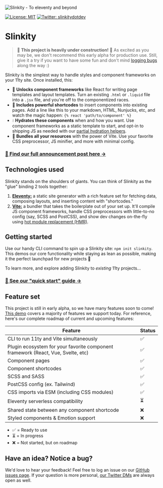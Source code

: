![Slinkity - To eleventy and beyond](https://slinkity.dev/assets/og-image-banner.jpg)

[![License: MIT](https://img.shields.io/badge/License-MIT-yellow.svg)](https://github.com/slinkity/slinkity/blob/main/LICENSE.md)
[![Twitter: slinkitydotdev](https://img.shields.io/twitter/follow/slinkitydotdev.svg?style=social)](https://twitter.com/slinkitydotdev)

# Slinkity

> 🚧 **This project is heavily under construction!** 🚧 As excited as you may be, we don't recommend this early alpha for production use. Still, give it a try if you want to have some fun and don't mind [logging bugs](https://github.com/slinkity/slinkity/issues) along the way :)

Slinkity is the simplest way to handle styles and component frameworks on your 11ty site. Once installed, this:

- 🚀 **Unlocks component frameworks** like React for writing page templates and layout templates. Turn an existing `.html` or `.liquid` file into a `.jsx` file, and you're off to the componentized races.
- 🔖 **Includes powerful shortcodes** to insert components into existing pages. Add a line like this to your markdown, HTML, Nunjucks, etc, and watch the magic happen: `{% react 'path/to/component' %}`
- 💧 **Hydrates these components** when and how you want. Use component frameworks as a static template to start, and opt-in to shipping JS as needed with our [partial hydration helpers](/docs/partial-hydration).
- 💅 **Bundles all your resources** with the power of Vite. Use your favorite CSS preprocessor, JS minifier, and more with minimal config.

### [📣 Find our full announcement post here →](https://slinkity.dev)

## Technologies used

Slinkity stands on the shoulders of giants. You can think of Slinkity as the "glue" binding 2 tools together:

1. [**Eleventy:**](https://www.11ty.dev) a static site generator with a rich feature set for fetching data, composing layouts, and inserting content with "shortcodes."
2. [**Vite:**](https://vitejs.dev) a bundler that takes the boilerplate out of your set up. It'll compile JS component frameworks, handle CSS preprocessors with little-to-no config (say, SCSS and PostCSS), and show dev changes on-the-fly using [hot module replacement (HMR)](https://vitejs.dev/guide/features.html#hot-module-replacement).

## Getting started

Use our handy CLI command to spin up a Slinkity site: `npm init slinkity`. This demos our core functionality while staying as lean as possible, making it the perfect launchpad for new projects 🚀

To learn more, and explore adding Slinkity to _existing_ 11ty projects...

### [🐣 See our "quick start" guide →](https://slinkity.dev/docs/quick-start)

## Feature set

This project is still in early alpha, so we have many features soon to come! [This demo](https://www.youtube.com/watch?v=X_zp6CodHjc&t=493s) covers a majority of features we support today. For reference, here's our complete roadmap of current and upcoming features:

| Feature                                                                               | Status    |
|---------------------------------------------------------------------------------------|-----------|
| CLI to run 11ty and Vite simultaneously                                               | ✅         |
| Plugin ecosystem for your favorite component framework (React, Vue, Svelte, etc)      | ✅         |
| Component pages                                                                       | ✅         |
| Component shortcodes                                                                  | ✅         |
| SCSS and SASS                                                                         | ✅         |
| PostCSS config (ex. Tailwind)                                                         | ✅         |
| CSS imports via ESM (including CSS modules)                                           | ✅         |
| Eleventy serverless compatibility                                                     | ⏳         |
| Shared state between any component shortcode                                          | ❌         |
| Styled components & Emotion support                                                   | ❌         |

- ✅ = Ready to use
- ⏳ = In progress
- ❌ = Not started, but on roadmap

## Have an idea? Notice a bug?

We'd love to hear your feedback! Feel free to log an issue on our [GitHub issues page](https://github.com/slinkity/slinkity/issues). If your question is more personal, [our Twitter DMs](https://twitter.com/slinkitydotdev) are always open as well.
